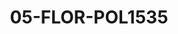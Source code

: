 ---
title: 05-FLOR-POL1535
image: /v1543919832/viterbo/05-FLOR-POL1535.jpg
brand: polignano
layout: vestito
---